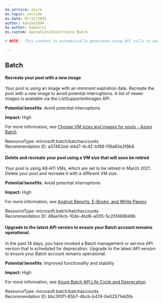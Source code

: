 ```yaml
---
ms.service: azure
ms.topic: include
ms.date: 07/22/2025
author: kanika1894
ms.author: kapasrij
ms.custom: OperationalExcellence Batch
  
# NOTE:  This content is automatically generated using API calls to Azure. Any edits made on these files will be overwritten in the next run of the script. 
  
---
```

  
## Batch  
  
<!--a37462ed-d4d7-4c42-bf88-f16a60e2f8b6_begin-->

#### Recreate your pool with a new image  
  
Your pool is using an image with an imminent expiration date. Recreate the pool with a new image to avoid potential interruptions. A list of newer images is available via the ListSupportedImages API.  
  
**Potential benefits**: Avoid potential interruptions  

**Impact:** High
  
For more information, see [Choose VM sizes and images for pools - Azure Batch](https://aka.ms/batch_expiring_image_learn_more)  

ResourceType: microsoft.batch/batchaccounts  
Recommendation ID: a37462ed-d4d7-4c42-bf88-f16a60e2f8b6  


<!--a37462ed-d4d7-4c42-bf88-f16a60e2f8b6_end-->

<!--48ae14cb-10de-4bd9-a005-5c25f498649b_begin-->

#### Delete and recreate your pool using a VM size that will soon be retired  
  
Your pool is using A8-A11 VMs, which are set to be retired in March 2021. Delete your pool and recreate it with a different VM size.  
  
**Potential benefits**: Avoid potential interruptions  

**Impact:** High
  
For more information, see [Analyst Reports, E-Books, and White Papers](https://aka.ms/batch_a8_a11_retirement_learnmore)  

ResourceType: microsoft.batch/batchaccounts  
Recommendation ID: 48ae14cb-10de-4bd9-a005-5c25f498649b  


<!--48ae14cb-10de-4bd9-a005-5c25f498649b_end-->

<!--bbc3f0f1-85b7-4bcb-b474-0e02571eb5fa_begin-->

#### Upgrade to the latest API version to ensure your Batch account remains operational.  
  
In the past 14 days, you have invoked a Batch management or service API version that is scheduled for deprecation. Upgrade to the latest API version to ensure your Batch account remains operational.  
  
**Potential benefits**: Improved functionality and stability  

**Impact:** High
  
For more information, see [Azure Batch API Life Cycle and Deprecation](https://aka.ms/batch_deprecatedapi_learnmore)  

ResourceType: microsoft.batch/batchaccounts  
Recommendation ID: bbc3f0f1-85b7-4bcb-b474-0e02571eb5fa  


<!--bbc3f0f1-85b7-4bcb-b474-0e02571eb5fa_end-->

<!--articleBody-->
